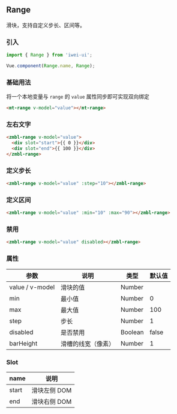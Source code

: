 ## Range
滑块，支持自定义步长、区间等。

### 引入
```javascript
import { Range } from 'iwei-ui';

Vue.component(Range.name, Range);
```

### 基础用法
将一个本地变量与 `range` 的 `value` 属性同步即可实现双向绑定
```html
<mt-range v-model="value"></mt-range>
```

### 左右文字
```html
<zmbl-range v-model="value">
  <div slot="start">{{ 0 }}</div>
  <div slot="end">{{ 100 }}</div>
</zmbl-range>
```

### 定义步长
```html
<zmbl-range v-model="value" :step="10"></zmbl-range>
```

### 定义区间
```html
<zmbl-range v-model="value" :min="10" :max="90"></zmbl-range>
```

### 禁用
```html
<zmbl-range v-model="value" disabled></zmbl-range>
```

### 属性
| 参数            | 说明                                       | 类型                         | 默认值       |
|-------------------|-------------------------------|--------------------|---------------|
| value / v-model   | 滑块的值   | Number        |        |
| min          | 最小值        | Number | 0              |
| max    | 最大值         | Number    | 100 |
| step             | 步长   | Number                       | 1          |
| disabled | 是否禁用 | Boolean          | false          |
| barHeight | 滑槽的线宽（像素） | Number          | 1          |

### Slot
| name            | 说明                                     |
|-------------------|---------------------------------------|
| start                | 滑块左侧 DOM     |
| end | 滑块右侧 DOM     |

